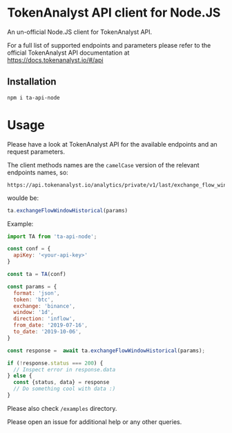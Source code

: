 # TokenAnalyst API client for Node.JS

An un-official Node.JS client for TokenAnalyst API.

For a full list of supported endpoints and parameters please refer to the official TokenAnalyst API documentation at https://docs.tokenanalyst.io/#/api


## Installation

```
npm i ta-api-node
```

# Usage

Please have a look at TokenAnalyst API for the available endpoints and an request parameters.

The client methods names are the `camelCase` version of the relevant endpoints names, so:

```
https://api.tokenanalyst.io/analytics/private/v1/last/exchange_flow_window_historical/last?
```

woulde be:

``` javascript
ta.exchangeFlowWindowHistorical(params)
```

Example:

``` javascript
import TA from 'ta-api-node';

const conf = {
  apiKey: '<your-api-key>'
}

const ta = TA(conf) 

const params = {
  format: 'json',
  token: 'btc',
  exchange: 'binance',
  window: '1d',
  direction: 'inflow',
  from_date: '2019-07-16',
  to_date: '2019-10-06',
}

const response =  await ta.exchangeFlowWindowHistorical(params);

if (!response.status === 200) {
  // Inspect error in response.data
} else {
  const {status, data} = response
  // Do something cool with data :)
}
```

Please also check `/examples` directory.

Please open an issue for additional help or any other queries.